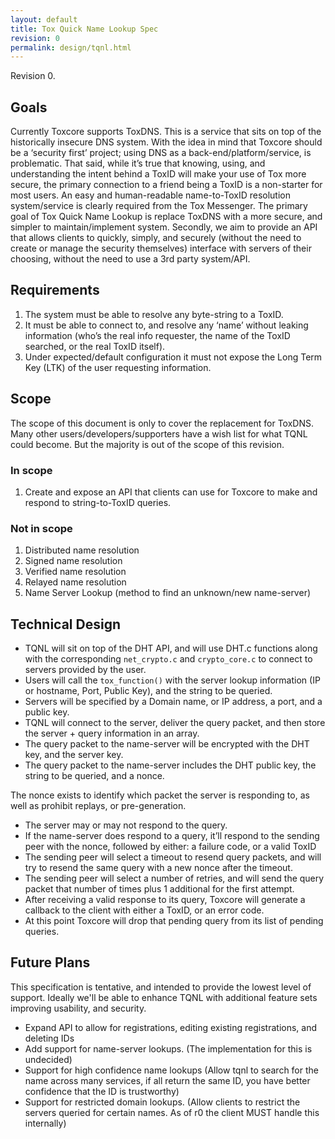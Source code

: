 ```yaml
---
layout: default
title: Tox Quick Name Lookup Spec
revision: 0
permalink: design/tqnl.html
---
```


Revision 0.

## Goals

Currently Toxcore supports ToxDNS. This is a service that sits on top of the
historically insecure DNS system. With the idea in mind that Toxcore should be
a ‘security first’ project; using DNS as a back-end/platform/service, is
problematic. That said, while it’s true that knowing, using, and understanding
the intent behind a ToxID will make your use of Tox more secure, the primary
connection to a friend being a ToxID is a non-starter for most users. An easy
and human-readable name-to-ToxID resolution system/service is clearly required
from the Tox Messenger. The primary goal of Tox Quick Name Lookup is replace
ToxDNS with a more secure, and simpler to maintain/implement system. Secondly,
we aim to provide an API that allows clients to quickly, simply, and securely
(without the need to create or manage the security themselves) interface with
servers of their choosing, without the need to use a 3rd party system/API.

## Requirements

1.  The system must be able to resolve any byte-string to a ToxID.
2.  It must be able to connect to, and resolve any ‘name’ without leaking
    information (who’s the real info requester, the name of the ToxID
    searched, or the real ToxID itself).
3.  Under expected/default configuration it must not expose the Long Term Key
    (LTK) of the user requesting information.

## Scope

The scope of this document is only to cover the replacement for ToxDNS. Many
other users/developers/supporters have a wish list for what TQNL could become.
But the majority is out of the scope of this revision.

### In scope

1.  Create and expose an API that clients can use for Toxcore to make and
    respond to string-to-ToxID queries.

### Not in scope

1.  Distributed name resolution
2.  Signed name resolution
3.  Verified name resolution
4.  Relayed name resolution
5.  Name Server Lookup (method to find an unknown/new name-server)

## Technical Design

-   TQNL will sit on top of the DHT API, and will use DHT.c functions along
    with the corresponding `net_crypto.c` and `crypto_core.c` to connect to
    servers provided by the user.
-   Users will call the `tox_function()` with the server lookup information
    (IP or hostname, Port, Public Key), and the string to be queried.
-   Servers will be specified by a Domain name, or IP address, a port, and a
    public key.
-   TQNL will connect to the server, deliver the query packet, and then store
    the server + query information in an array.
-   The query packet to the name-server will be encrypted with the DHT key,
    and the server key.
-   The query packet to the name-server includes the DHT public key, the
    string to be queried, and a nonce.

The nonce exists to identify which packet the server is responding to, as well
as prohibit replays, or pre-generation.

-   The server may or may not respond to the query.
-   If the name-server does respond to a query, it’ll respond to the sending
    peer with the nonce, followed by either: a failure code, or a valid ToxID
-   The sending peer will select a timeout to resend query packets, and will
    try to resend the same query with a new nonce after the timeout.
-   The sending peer will select a number of retries, and will send the query
    packet that number of times plus 1 additional for the first attempt.
-   After receiving a valid response to its query, Toxcore will generate a
    callback to the client with either a ToxID, or an error code.
-   At this point Toxcore will drop that pending query from its list of
    pending queries.

## Future Plans

This specification is tentative, and intended to provide the lowest level of
support. Ideally we'll be able to enhance TQNL with additional feature sets
improving usability, and security.

-   Expand API to allow for registrations, editing existing registrations, and
    deleting IDs
-   Add support for name-server lookups. (The implementation for this is
    undecided)
-   Support for high confidence name lookups (Allow tqnl to search for the
    name across many services, if all return the same ID, you have better
    confidence that the ID is trustworthy)
-   Support for restricted domain lookups. (Allow clients to restrict the
    servers queried for certain names. As of r0 the client MUST handle this
    internally)
